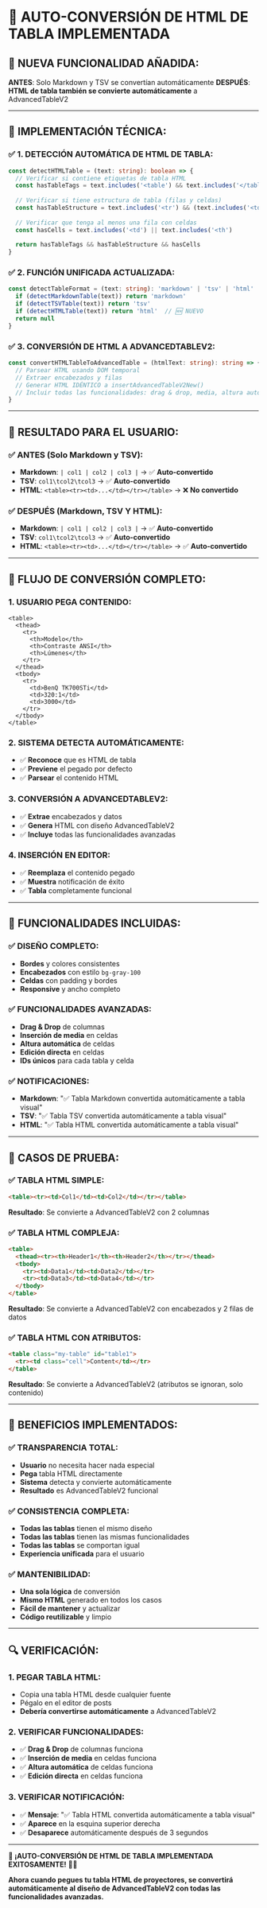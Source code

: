 # 🚀 **AUTO-CONVERSIÓN DE HTML DE TABLA IMPLEMENTADA**

## 🎯 **NUEVA FUNCIONALIDAD AÑADIDA:**

**ANTES**: Solo Markdown y TSV se convertían automáticamente
**DESPUÉS**: **HTML de tabla también se convierte automáticamente** a AdvancedTableV2

---

## 🔧 **IMPLEMENTACIÓN TÉCNICA:**

### **✅ 1. DETECCIÓN AUTOMÁTICA DE HTML DE TABLA:**
```typescript
const detectHTMLTable = (text: string): boolean => {
  // Verificar si contiene etiquetas de tabla HTML
  const hasTableTags = text.includes('<table') && text.includes('</table>')
  
  // Verificar si tiene estructura de tabla (filas y celdas)
  const hasTableStructure = text.includes('<tr') && (text.includes('<td') || text.includes('<th'))
  
  // Verificar que tenga al menos una fila con celdas
  const hasCells = text.includes('<td') || text.includes('<th')
  
  return hasTableTags && hasTableStructure && hasCells
}
```

### **✅ 2. FUNCIÓN UNIFICADA ACTUALIZADA:**
```typescript
const detectTableFormat = (text: string): 'markdown' | 'tsv' | 'html' | null => {
  if (detectMarkdownTable(text)) return 'markdown'
  if (detectTSVTable(text)) return 'tsv'
  if (detectHTMLTable(text)) return 'html'  // 🆕 NUEVO
  return null
}
```

### **✅ 3. CONVERSIÓN DE HTML A ADVANCEDTABLEV2:**
```typescript
const convertHTMLTableToAdvancedTable = (htmlText: string): string => {
  // Parsear HTML usando DOM temporal
  // Extraer encabezados y filas
  // Generar HTML IDÉNTICO a insertAdvancedTableV2New()
  // Incluir todas las funcionalidades: drag & drop, media, altura automática
}
```

---

## 🎉 **RESULTADO PARA EL USUARIO:**

### **✅ ANTES (Solo Markdown y TSV):**
- **Markdown**: `| col1 | col2 | col3 |` → ✅ **Auto-convertido**
- **TSV**: `col1\tcol2\tcol3` → ✅ **Auto-convertido**
- **HTML**: `<table><tr><td>...</td></tr></table>` → ❌ **No convertido**

### **✅ DESPUÉS (Markdown, TSV Y HTML):**
- **Markdown**: `| col1 | col2 | col3 |` → ✅ **Auto-convertido**
- **TSV**: `col1\tcol2\tcol3` → ✅ **Auto-convertido**
- **HTML**: `<table><tr><td>...</td></tr></table>` → ✅ **Auto-convertido**

---

## 🔄 **FLUJO DE CONVERSIÓN COMPLETO:**

### **1. USUARIO PEGA CONTENIDO:**
```
<table>
  <thead>
    <tr>
      <th>Modelo</th>
      <th>Contraste ANSI</th>
      <th>Lúmenes</th>
    </tr>
  </thead>
  <tbody>
    <tr>
      <td>BenQ TK700STi</td>
      <td>320:1</td>
      <td>3000</td>
    </tr>
  </tbody>
</table>
```

### **2. SISTEMA DETECTA AUTOMÁTICAMENTE:**
- ✅ **Reconoce** que es HTML de tabla
- ✅ **Previene** el pegado por defecto
- ✅ **Parsear** el contenido HTML

### **3. CONVERSIÓN A ADVANCEDTABLEV2:**
- ✅ **Extrae** encabezados y datos
- ✅ **Genera** HTML con diseño AdvancedTableV2
- ✅ **Incluye** todas las funcionalidades avanzadas

### **4. INSERCIÓN EN EDITOR:**
- ✅ **Reemplaza** el contenido pegado
- ✅ **Muestra** notificación de éxito
- ✅ **Tabla** completamente funcional

---

## 🎨 **FUNCIONALIDADES INCLUIDAS:**

### **✅ DISEÑO COMPLETO:**
- **Bordes** y colores consistentes
- **Encabezados** con estilo `bg-gray-100`
- **Celdas** con padding y bordes
- **Responsive** y ancho completo

### **✅ FUNCIONALIDADES AVANZADAS:**
- **Drag & Drop** de columnas
- **Inserción de media** en celdas
- **Altura automática** de celdas
- **Edición directa** en celdas
- **IDs únicos** para cada tabla y celda

### **✅ NOTIFICACIONES:**
- **Markdown**: "✅ Tabla Markdown convertida automáticamente a tabla visual"
- **TSV**: "✅ Tabla TSV convertida automáticamente a tabla visual"
- **HTML**: "✅ Tabla HTML convertida automáticamente a tabla visual"

---

## 🧪 **CASOS DE PRUEBA:**

### **✅ TABLA HTML SIMPLE:**
```html
<table><tr><td>Col1</td><td>Col2</td></tr></table>
```
**Resultado**: Se convierte a AdvancedTableV2 con 2 columnas

### **✅ TABLA HTML COMPLEJA:**
```html
<table>
  <thead><tr><th>Header1</th><th>Header2</th></tr></thead>
  <tbody>
    <tr><td>Data1</td><td>Data2</td></tr>
    <tr><td>Data3</td><td>Data4</td></tr>
  </tbody>
</table>
```
**Resultado**: Se convierte a AdvancedTableV2 con encabezados y 2 filas de datos

### **✅ TABLA HTML CON ATRIBUTOS:**
```html
<table class="my-table" id="table1">
  <tr><td class="cell">Content</td></tr>
</table>
```
**Resultado**: Se convierte a AdvancedTableV2 (atributos se ignoran, solo contenido)

---

## 🚀 **BENEFICIOS IMPLEMENTADOS:**

### **✅ TRANSPARENCIA TOTAL:**
- **Usuario** no necesita hacer nada especial
- **Pega** tabla HTML directamente
- **Sistema** detecta y convierte automáticamente
- **Resultado** es AdvancedTableV2 funcional

### **✅ CONSISTENCIA COMPLETA:**
- **Todas las tablas** tienen el mismo diseño
- **Todas las tablas** tienen las mismas funcionalidades
- **Todas las tablas** se comportan igual
- **Experiencia unificada** para el usuario

### **✅ MANTENIBILIDAD:**
- **Una sola lógica** de conversión
- **Mismo HTML** generado en todos los casos
- **Fácil de mantener** y actualizar
- **Código reutilizable** y limpio

---

## 🔍 **VERIFICACIÓN:**

### **1. PEGAR TABLA HTML:**
- Copia una tabla HTML desde cualquier fuente
- Pégalo en el editor de posts
- **Debería convertirse automáticamente** a AdvancedTableV2

### **2. VERIFICAR FUNCIONALIDADES:**
- ✅ **Drag & Drop** de columnas funciona
- ✅ **Inserción de media** en celdas funciona
- ✅ **Altura automática** de celdas funciona
- ✅ **Edición directa** en celdas funciona

### **3. VERIFICAR NOTIFICACIÓN:**
- ✅ **Mensaje**: "✅ Tabla HTML convertida automáticamente a tabla visual"
- ✅ **Aparece** en la esquina superior derecha
- ✅ **Desaparece** automáticamente después de 3 segundos

---

**🎯 ¡AUTO-CONVERSIÓN DE HTML DE TABLA IMPLEMENTADA EXITOSAMENTE!** 🚀✨

**Ahora cuando pegues tu tabla HTML de proyectores, se convertirá automáticamente al diseño de AdvancedTableV2 con todas las funcionalidades avanzadas.**
